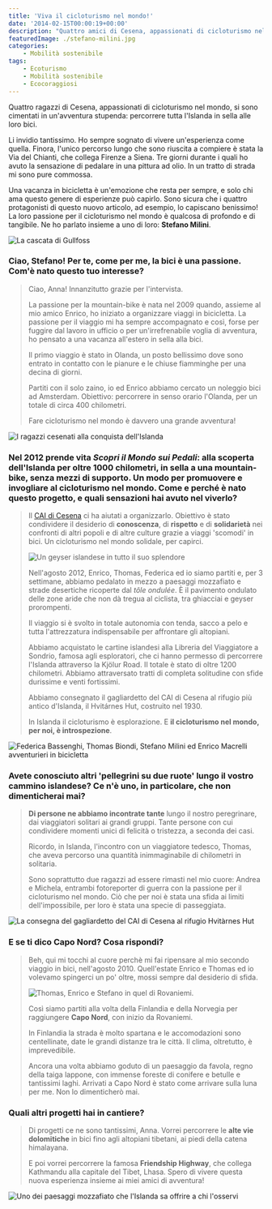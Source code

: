 ```yaml
---
title: 'Viva il cicloturismo nel mondo!'
date: '2014-02-15T00:00:19+00:00'
description: "Quattro amici di Cesena, appassionati di cicloturismo nel mondo, hanno visitato tutta l'Islanda in sella alla bici. Il racconto di uno di loro, Stefano Milini."
featuredImage: ./stefano-milini.jpg
categories:
    - Mobilità sostenibile
tags:
    - Ecoturismo
    - Mobilità sostenibile
    - Ecocoraggiosi
---
```


Quattro ragazzi di Cesena, appassionati di cicloturismo nel mondo, si sono cimentati in un'avventura stupenda: percorrere tutta l'Islanda in sella alle loro bici.

Li invidio tantissimo. Ho sempre sognato di vivere un'esperienza come quella.
Finora, l'unico percorso lungo che sono riuscita a compiere è stata la Via del Chianti, che collega Firenze a Siena. Tre giorni durante i quali ho avuto la sensazione di pedalare in una pittura ad olio. In un tratto di strada mi sono pure commossa.

Una vacanza in bicicletta è un'emozione che resta per sempre, e solo chi ama questo genere di esperienze può capirlo. Sono sicura che i quattro protagonisti di questo nuovo articolo, ad esempio, lo capiscano benissimo!
La loro passione per il cicloturismo nel mondo è qualcosa di profondo e di tangibile. Ne ho parlato insieme a uno di loro: **Stefano Milini**.

![La cascata di Gullfoss](./cicloturismo-3.jpg)

### Ciao, Stefano! Per te, come per me, la bici è una passione. Com'è nato questo tuo interesse?

> Ciao, Anna! Innanzitutto grazie per l'intervista.
>
> La passione per la mountain-bike è nata nel 2009 quando, assieme al mio amico Enrico, ho iniziato a organizzare viaggi in bicicletta. La passione per il viaggio mi ha sempre accompagnato e così, forse per fuggire dal lavoro in ufficio o per un'irrefrenabile voglia di avventura, ho pensato a una vacanza all'estero in sella alla bici.
>
> Il primo viaggio è stato in Olanda, un posto bellissimo dove sono entrato in contatto con le pianure e le chiuse fiamminghe per una decina di giorni.
>
> Partiti con il solo zaino, io ed Enrico abbiamo cercato un noleggio bici ad Amsterdam. Obiettivo: percorrere in senso orario l'Olanda, per un totale di circa 400 chilometri.
>
> Fare cicloturismo nel mondo è davvero una grande avventura!

![I ragazzi cesenati alla conquista dell'Islanda](./cicloturismo-2.jpg)

### Nel 2012 prende vita _Scopri il Mondo sui Pedali_: alla scoperta dell'Islanda per oltre 1000 chilometri, in sella a una mountain-bike, senza mezzi di supporto. Un modo per promuovere e invogliare al cicloturismo nel mondo. Come e perché è nato questo progetto, e quali sensazioni hai avuto nel viverlo?

> Il [CAI di Cesena](http://www.caicesena.com) ci ha aiutati a organizzarlo. Obiettivo è stato condividere il desiderio di **conoscenza**, di **rispetto** e di **solidarietà** nei confronti di altri popoli e di altre culture grazie a viaggi 'scomodi' in bici. Un cicloturismo nel mondo solidale, per capirci.
>
> ![Un geyser islandese in tutto il suo splendore](./cicloturismo-5.jpg)
>
> Nell'agosto 2012, Enrico, Thomas, Federica ed io siamo partiti e, per 3 settimane, abbiamo pedalato in mezzo a paesaggi mozzafiato e strade desertiche ricoperte dal _tôle ondulée_. È il pavimento ondulato delle zone aride che non dà tregua al ciclista, tra ghiacciai e geyser prorompenti.
>
> Il viaggio si è svolto in totale autonomia con tenda, sacco a pelo e tutta l'attrezzatura indispensabile per affrontare gli altopiani.
>
> Abbiamo acquistato le cartine islandesi alla Libreria del Viaggiatore a Sondrio, famosa agli esploratori, che ci hanno permesso di percorrere l'Islanda attraverso la Kjölur Road. Il totale è stato di oltre 1200 chilometri. Abbiamo attraversato tratti di completa solitudine con sfide durissime e venti fortissimi.
>
> Abbiamo consegnato il gagliardetto del CAI di Cesena al rifugio più antico d'Islanda, il Hvitárnes Hut, costruito nel 1930.
>
> In Islanda il cicloturismo è esplorazione. E **il cicloturismo nel mondo, per noi, è introspezione**.

![Federica Bassenghi, Thomas Biondi, Stefano Milini ed Enrico Macrelli avventurieri in bicicletta](./cicloturismo-1.jpg)

### Avete conosciuto altri 'pellegrini su due ruote' lungo il vostro cammino islandese? Ce n'è uno, in particolare, che non dimenticherai mai?

> **Di persone ne abbiamo incontrate tante** lungo il nostro peregrinare, dai viaggiatori solitari ai grandi gruppi. Tante persone con cui condividere momenti unici di felicità o tristezza, a seconda dei casi.
>
> Ricordo, in Islanda, l'incontro con un viaggiatore tedesco, Thomas, che aveva percorso una quantità inimmaginabile di chilometri in solitaria.
>
> Sono soprattutto due ragazzi ad essere rimasti nel mio cuore: Andrea e Michela, entrambi fotoreporter di guerra con la passione per il cicloturismo nel mondo. Ciò che per noi è stata una sfida ai limiti dell'impossibile, per loro è stata una specie di passeggiata.

![La consegna del gagliardetto del CAI di Cesena al rifugio Hvitàrnes Hut](./cicloturismo-4.jpg)

### E se ti dico Capo Nord? Cosa rispondi?

> Beh, qui mi tocchi al cuore perchè mi fai ripensare al mio secondo viaggio in bici, nell'agosto 2010. Quell'estate Enrico e Thomas ed io volevamo spingerci un po' oltre, mossi sempre dal desiderio di sfida.
>
> ![Thomas, Enrico e Stefano in quel di Rovaniemi.](./cicloturismo-7.jpg)
>
> Così siamo partiti alla volta della Finlandia e della Norvegia per raggiungere **Capo Nord**, con inizio da Rovaniemi.
>
> In Finlandia la strada è molto spartana e le accomodazioni sono centellinate, date le grandi distanze tra le città. Il clima, oltretutto, è imprevedibile.
>
> Ancora una volta abbiamo goduto di un paesaggio da favola, regno della taiga lappone, con immense foreste di conifere e betulle e tantissimi laghi. Arrivati a Capo Nord è stato come arrivare sulla luna per me. Non lo dimenticherò mai.

### Quali altri progetti hai in cantiere?

> Di progetti ce ne sono tantissimi, Anna. Vorrei percorrere le **alte vie dolomitiche** in bici fino agli altopiani tibetani, ai piedi della catena himalayana.
>
> E poi vorrei percorrere la famosa **Friendship Highway**, che collega Kathmandu alla capitale del Tibet, Lhasa. Spero di vivere questa nuova esperienza insieme ai miei amici di avventura!

![Uno dei paesaggi mozzafiato che l'Islanda sa offrire a chi l'osservi](./cicloturismo-6.jpg)
